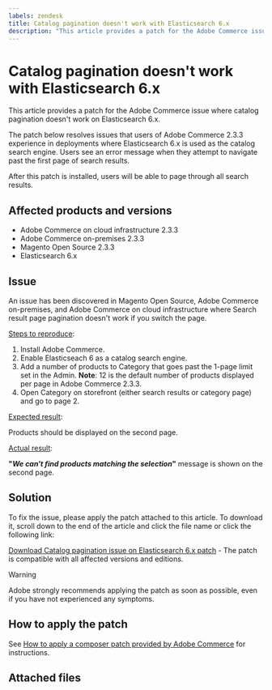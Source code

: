 ```yaml
---
labels: zendesk
title: Catalog pagination doesn't work with Elasticsearch 6.x
description: "This article provides a patch for the Adobe Commerce issue where catalog pagination doesn't work on Elasticsearch 6.x."
---
```


# Catalog pagination doesn't work with Elasticsearch 6.x

This article provides a patch for the Adobe Commerce issue where catalog pagination doesn't work on Elasticsearch 6.x.

The patch below resolves issues that users of Adobe Commerce 2.3.3 experience in deployments where Elasticsearch 6.x is used as the catalog search engine. Users see an error message when they attempt to navigate past the first page of search results.

After this patch is installed, users will be able to page through all search results.

## Affected products and versions

* Adobe Commerce on cloud infrastructure 2.3.3
* Adobe Commerce on-premises 2.3.3
* Magento Open Source 2.3.3
* Elasticsearch 6.x

## Issue

An issue has been discovered in Magento Open Source, Adobe Commerce on-premises, and Adobe Commerce on cloud infrastructure where Search result page pagination doesn't work if you switch the page.

<u>Steps to reproduce</u>:

1. Install Adobe Commerce.
1. Enable Elasticseach 6 as a catalog search engine.
1. Add a number of products to Category that goes past the 1-page limit set in the Admin. **Note**: 12 is the default number of products displayed per page in Adobe Commerce 2.3.3.
1. Open Category on storefront (either search results or category page) and go to page 2.

<u>Expected result</u>:

Products should be displayed on the second page.

<u>Actual result</u>:

 **"***We can't find products matching the selection***"** message is shown on the second page.

## Solution

To fix the issue, please apply the patch attached to this article. To download it, scroll down to the end of the article and click the file name or click the following link:

 [Download Catalog pagination issue on Elasticsearch 6.x patch](assets/Catalog_pagination_issue_on_Elasticsearch_6_composer-2019-10-11-08-07-41.patch.zip) - The patch is compatible with all affected versions and editions.

>[!WARNING]
>
>Adobe strongly recommends applying the patch as soon as possible, even if you have not experienced any symptoms.

## How to apply the patch

See [How to apply a composer patch provided by Adobe Commerce](https://support.magento.com/hc/en-us/articles/360028367731) for instructions.

## Attached files